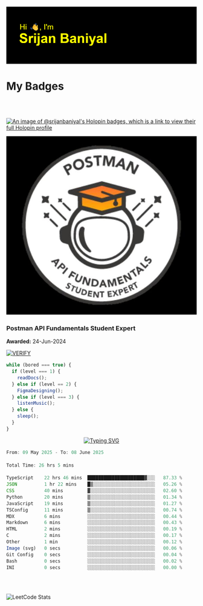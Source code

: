 ![Header](./header.png)

# My Badges

<Br />
<Br />

[![An image of @srijanbaniyal's Holopin badges, which is a link to view their full Holopin profile](https://holopin.me/srijanbaniyal)](https://holopin.io/@srijanbaniyal)

[![Postman API Fundamentals Student Expert](/Postman.jpeg)](https://api.badgr.io/public/assertions/r9BLLy0oTfKJBbkGuDI1zA)

### Postman API Fundamentals Student Expert

**Awarded:** 24-Jun-2024

[![VERIFY](https://img.shields.io/badge/VERIFY-blue)](https://badgecheck.io?url=https%3A%2F%2Fapi.badgr.io%2Fpublic%2Fassertions%2Fr9BLLy0oTfKJBbkGuDI1zA)

```javascript
while (bored === true) {
  if (level === 1) {
    readDocs();
  } else if (level == 2) {
    FigmaDesigning();
  } else if (level === 3) {
    listenMusic();
  } else {
    sleep();
  }
}
```

<p align="center">
  <a href="https://git.io/typing-svg"><img src="https://readme-typing-svg.demolab.com?font=Tilt+Prism&size=30&pause=1000&color=0FF75B&center=true&vCenter=true&width=800&height=80&lines=Time+spent+on+various+Programming+languages" alt="Typing SVG" /></a>
</p>

<!--START_SECTION:waka-->

```TypeScript
From: 09 May 2025 - To: 08 June 2025

Total Time: 26 hrs 5 mins

TypeScript    22 hrs 46 mins  █████████████████████▓░░░   87.33 %
JSON          1 hr 22 mins    █▒░░░░░░░░░░░░░░░░░░░░░░░   05.26 %
CSS           40 mins         ▓░░░░░░░░░░░░░░░░░░░░░░░░   02.60 %
Python        20 mins         ▒░░░░░░░░░░░░░░░░░░░░░░░░   01.34 %
JavaScript    19 mins         ▒░░░░░░░░░░░░░░░░░░░░░░░░   01.27 %
TSConfig      11 mins         ▒░░░░░░░░░░░░░░░░░░░░░░░░   00.74 %
MDX           6 mins          ░░░░░░░░░░░░░░░░░░░░░░░░░   00.44 %
Markdown      6 mins          ░░░░░░░░░░░░░░░░░░░░░░░░░   00.43 %
HTML          2 mins          ░░░░░░░░░░░░░░░░░░░░░░░░░   00.19 %
C             2 mins          ░░░░░░░░░░░░░░░░░░░░░░░░░   00.17 %
Other         1 min           ░░░░░░░░░░░░░░░░░░░░░░░░░   00.12 %
Image (svg)   0 secs          ░░░░░░░░░░░░░░░░░░░░░░░░░   00.06 %
Git Config    0 secs          ░░░░░░░░░░░░░░░░░░░░░░░░░   00.04 %
Bash          0 secs          ░░░░░░░░░░░░░░░░░░░░░░░░░   00.02 %
INI           0 secs          ░░░░░░░░░░░░░░░░░░░░░░░░░   00.00 %
```

<!--END_SECTION:waka-->

<Br />
<Br />

![LeetCode Stats](https://leetcard.jacoblin.cool/Srijan-Baniyal?theme=dark&font=Rasa&ext=contest)
